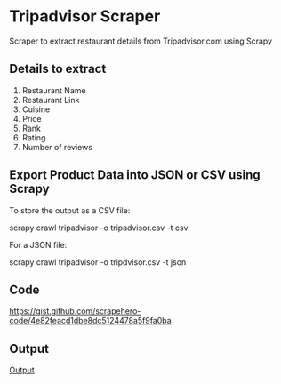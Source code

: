 # Tripadvisor Scraper
Scraper to extract restaurant details from Tripadvisor.com using Scrapy

## Details to extract
1. Restaurant Name
2. Restaurant Link
3. Cuisine
4. Price
5. Rank
6. Rating
7. Number of reviews

## Export Product Data into JSON or CSV using Scrapy

To store the output as a CSV file:

scrapy crawl tripadvisor -o tripadvisor.csv -t csv

For a JSON file:

scrapy crawl tripadvisor -o tripdvisor.csv -t json

## Code
https://gist.github.com/scrapehero-code/4e82feacd1dbe8dc5124478a5f9fa0ba

## Output
[Output](https://github.com/scrapehero-code/tripadvisor-scraper/blob/master/tripadvisor-restaurants.csv)
